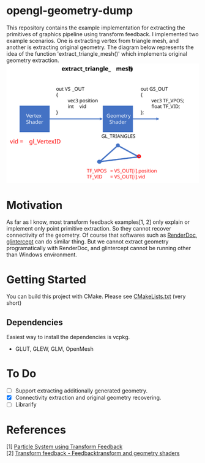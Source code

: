 # opengl-geometry-dump
This repository contains the example implementation for extracting the primitives of graphics pipeline using transform feedback. I implemented two example scenarios. One is extracting vertex from triangle mesh, and another is extracting original geometry. The diagram below represents the idea of the function 'extract_triangle_mesh()' which implements original geometry extraction.
![Idea of extract_triangle_mesh function](image/extract_triangle_mesh.svg)

# Motivation
As far as I know, most transform feedback examples[1, 2] only explain or implement only point primitive extraction. So they cannot recover connectivity of the geometry. Of course that softwares such as [RenderDoc](https://renderdoc.org/), [glintercept](https://github.com/dtrebilco/glintercept) can do similar thing. But we cannot extract geometry programatically with RenderDoc, and glintercept cannot be running other than Windows environment.

# Getting Started
You can build this project with CMake. Please see [CMakeLists.txt](CMakeLists.txt) (very short)

## Dependencies
Easiest way to install the dependencies is vcpkg.
- GLUT, GLEW, GLM, OpenMesh

# To Do
- [ ] Support extracting additionally generated geometry.
- [x] Connectivity extraction and original geometry recovering.
- [ ] Librarify 

# References
[1] [Particle System using Transform Feedback](https://ogldev.org/www/tutorial28/tutorial28.html)  
[2] [Transform feedback - Feedbacktransform and geometry shaders](https://open.gl/feedback)